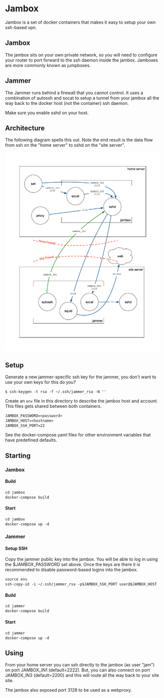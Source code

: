 # Jambox

Jambox is a set of docker containers that makes it easy to setup your
own ssh-based vpn.

## Jambox

The jambox sits on your own private network, so you will need to
configure your router to port forward to the ssh daemon inside the
jambox. Jamboxes are more commonly known as jumpboxes.

## Jammer

The Jammer runs behind a firewall that you cannot control. It uses a
combination of autossh and socat to setup a tunnel from your jambox
all the way back to the docker host (not the container) ssh daemon.

Make sure you enable sshd on your host.

## Architecture

The following diagram spells this out. Note the end result is the data
flow from ssh on the "home server" to sshd on the "site server".

![alt tag](jambox.png)

## Setup

Generate a new jammer-specific ssh key for the jammer, you don't want
to use your own keys for this do you?

	$ ssh-keygen -t rsa -f ~/.ssh/jammer_rsa -N ''

Create an `env` file in this directory to describe the jambox host and
account. This files gets shared between both containers.

	JAMBOX_PASSWORD=<password>
	JAMBOX_HOST=<hostname>
	JAMBOX_SSH_PORT=22
	
See the docker-compose.yaml files for other environment variables that have
predefined defaults.

## Starting

### Jambox

#### Build

	cd jambox
	docker-compose build
	
#### Start

	cd jambox
	docker-compose up -d
	
### Jammer

#### Setup SSH

Copy the jammer public key into the jambox. You will be able to log in
using the $JAMBOX_PASSWORD set above. Once the keys are there it is
recommended to disable password-based logins into the jambox.

	source env
	ssh-copy-id -i ~/.ssh/jammer_rsa -p$JAMBOX_SSH_PORT user@$JAMBOX_HOST

#### Build

	cd jammer
	docker-compose build

#### Start

	cd jammer
	docker-compose up -d

## Using

From your home server you can ssh directly to the jambox (as user
"jam") on port JAMBOX_IN1 (default=2222). But, you can also connect on
port JAMBOX_IN3 (default=2200) and this will route all the way back to
your site site.

The jambox also exposed port 3128 to be used as a webproxy.


